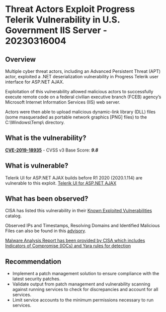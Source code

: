 # Threat Actors Exploit Progress Telerik Vulnerability in U.S. Government IIS Server - 20230316004

## Overview
Multiple cyber threat actors, including an Advanced Persistent Threat (APT) actor, exploited a .NET deserialization vulnerability in Progress Telerik user interface for ASP.NET AJAX. 

Exploitation of this vulnerability allowed malicious actors to successfully execute remote code on a federal civilian executive branch (FCEB) agency’s Microsoft Internet Information Services (IIS) web server.

Actors were then able to upload malicious dynamic-link library (DLL) files (some masqueraded as portable network graphics [PNG] files) to the C:\Windows\Temp\ directory. 

## What is the vulnerability?
[**CVE-2019-18935**](https://cve.mitre.org/cgi-bin/cvename.cgi?name=CVE-2019-18935) - CVSS v3 Base Score: ***9.8***

## What is vulnerable?
Telerik UI for ASP.NET AJAX builds before R1 2020 (2020.1.114) are vulnerable to this exploit. [Telerik UI for ASP.NET AJAX](https://docs.telerik.com/devtools/aspnet-ajax/knowledge-base/common-allows-javascriptserializer-deserialization)

## What has been observed?
CISA has listed this vulnerability in their [Known Exploited Vulnerabilities](https://www.cisa.gov/news-events/cybersecurity-advisories/aa23-074a) catalog. 

Observed IPs and Timestamps, Resolving Domains and Identified Malicious Files can also be found in this [advisory](https://www.cisa.gov/news-events/cybersecurity-advisories/aa23-074a).

[Malware Analysis Report has been provided by CISA which includes Indicators of Compromise (IOCs) and Yara rules for detection ](https://www.cisa.gov/news-events/analysis-reports/ar23-074a)

## Recommendation
- Implement a patch management solution to ensure compliance with the latest security patches.
- Validate output from patch management and vulnerability scanning against running services to check for discrepancies and account for all services.
- Limit service accounts to the minimum permissions necessary to run services.